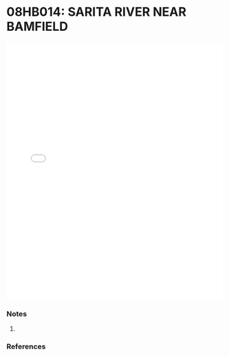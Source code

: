 # 08HB014: SARITA RIVER NEAR BAMFIELD

<iframe src="/_static/stations/08HB014_fdc.html" width="100%" height="600" frameborder="0"></iframe>

### Notes
1. 

### References

